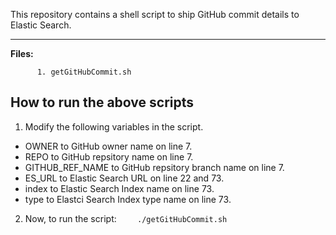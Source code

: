 This repository contains a shell script to ship GitHub commit details to Elastic Search.


-------------

**Files:** 

```
      1. getGitHubCommit.sh
```

## How to run the above scripts

1.  Modify the following variables in the script.
   - OWNER to GitHub owner name on line 7.
   - REPO to GitHub repsitory name on line 7.
   - GITHUB_REF_NAME to GitHub repsitory branch name on line 7.
   - ES_URL to Elastic Search URL on line 22 and 73.
   - index to Elastic Search Index name on line 73.
   - type to Elastci Search Index type name on line 73.

2. Now, to run the script:
    ```
    ./getGitHubCommit.sh
    ```